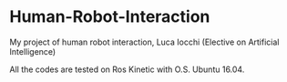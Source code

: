 # Human-Robot-Interaction
My project of human robot interaction, Luca Iocchi  (Elective on Artificial Intelligence) 

All the codes are tested on Ros Kinetic with O.S. Ubuntu 16.04.
